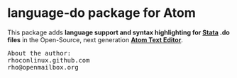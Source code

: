# language-do package for Atom

This package adds **language support and syntax highlighting for [Stata](http://stata.com/) .do files** in the Open-Source, next generation [**Atom Text Editor**](https://github.com/atom/atom).

<pre>
About the author:
rhoconlinux.github.com
rho@openmailbox.org
</pre>

